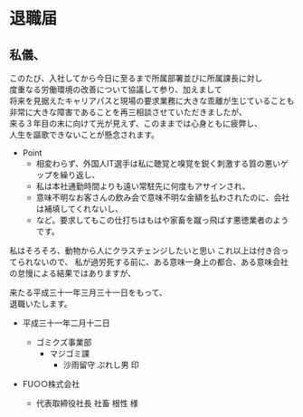 # 退職届

## 私儀、

このたび、入社してから今日に至るまで所属部署並びに所属課長に対し  
度重なる労働環境の改善について協議して参り、加えまして  
将来を見据えたキャリアパスと現場の要求業務に大きな乖離が生じていることも  
非常に大きな障害であることを再三相談させていただきましたが、  
来る３年目の末に向けて光が見えず、このままでは心身ともに疲弊し、  
人生を謳歌できないことが懸念されます。  

- Point
  - 相変わらず、外国人IT選手は私に聴覚と嗅覚を鋭く刺激する質の悪いゲップを繰り返し、  
  - 私は本社通勤時間よりも遠い常駐先に何度もアサインされ、  
  - 意味不明なお客さんの飲み会で意味不明な金額を払わされたのに、会社は補填してくれないし、  
  - など。要求してもこの仕打ちはもはや家畜を蹴っ飛ばす悪徳業者のようです。  

私はそろそろ、動物から人にクラスチェンジしたいと思い
これ以上は付き合ってられないので、
私が過労死する前に、ある意味一身上の都合、ある意味会社の怠慢による結果ではありますが、

来たる平成三十一年三月三十一日をもって、  
退職いたします。  

- 平成三十一年二月十二日
  - ゴミクズ事業部
    - マジゴミ課
      - 沙雨留守 ぷれし男 印

- FU○○株式会社
  - 代表取締役社長 社畜 根性 様
  
